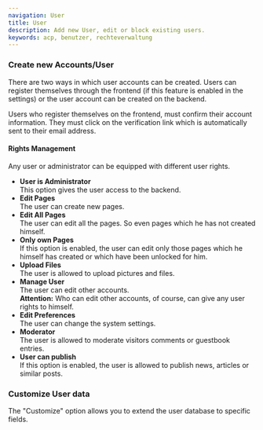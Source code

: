 ```yaml
---
navigation: User
title: User
description: Add new User, edit or block existing users.
keywords: acp, benutzer, rechteverwaltung
---
```


### Create new Accounts/User

There are two ways in which user accounts can be created. Users can register themselves through the frontend (if this feature is enabled in the settings) or the user account can be created on the backend.

Users who register themselves on the frontend, must confirm their account information. They must click on the verification link which is automatically sent to their email address.

#### Rights Management

Any user or administrator can be equipped with different user rights.

* __User is Administrator__<br>This option gives the user access to the backend.
* __Edit Pages__<br>The user can create new pages.
* __Edit All Pages__<br>The user can edit all the pages. So even pages which he has not created himself.
* __Only own Pages__<br>If this option is enabled, the user can edit only those pages which he himself has created or which have been unlocked for him.
* __Upload Files__<br>The user is allowed to upload pictures and files.
* __Manage User__<br>The user can edit other accounts.<br>__Attention:__ Who can edit other accounts, of course, can give any user rights to himself.
* __Edit Preferences__<br>The user can change the system settings.
* __Moderator__<br>The user is allowed to moderate visitors comments or guestbook entries.
* __User can publish__<br>If this option is enabled, the user is allowed to publish news, articles or similar posts.


### Customize User data

The "Customize" option allows you to extend the user database to specific fields.